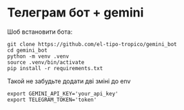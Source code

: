 # Телеграм бот + gemini


Шоб встановити бота:
```
git clone https://github.com/el-tipo-tropico/gemini_bot
cd gemini_bot
python -m venv .venv
source .venv/bin/activate
pip install -r requirements.txt
```

Такой не забудьте додати дві зміні до env
```
export GEMINI_API_KEY='your_api_key'
export TELEGRAM_TOKEN='token'
```
